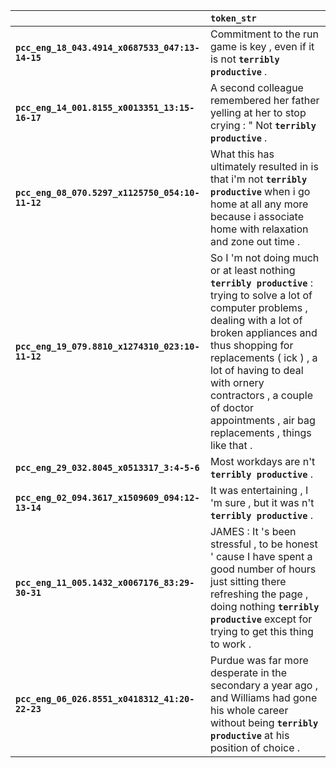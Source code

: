 |                                                 | `token_str`                                                                                                                                                                                                                                                                                                                              |
|:------------------------------------------------|:-----------------------------------------------------------------------------------------------------------------------------------------------------------------------------------------------------------------------------------------------------------------------------------------------------------------------------------------|
| **`pcc_eng_18_043.4914_x0687533_047:13-14-15`** | Commitment to the run game is key , even if it is not __``terribly productive``__ .                                                                                                                                                                                                                                                      |
| **`pcc_eng_14_001.8155_x0013351_13:15-16-17`**  | A second colleague remembered her father yelling at her to stop crying : " Not __``terribly productive``__ .                                                                                                                                                                                                                             |
| **`pcc_eng_08_070.5297_x1125750_054:10-11-12`** | What this has ultimately resulted in is that i'm not __``terribly productive``__ when i go home at all any more because i associate home with relaxation and zone out time .                                                                                                                                                             |
| **`pcc_eng_19_079.8810_x1274310_023:10-11-12`** | So I 'm not doing much or at least nothing __``terribly productive``__ : trying to solve a lot of computer problems , dealing with a lot of broken appliances and thus shopping for replacements ( ick ) , a lot of having to deal with ornery contractors , a couple of doctor appointments , air bag replacements , things like that . |
| **`pcc_eng_29_032.8045_x0513317_3:4-5-6`**      | Most workdays are n't __``terribly productive``__ .                                                                                                                                                                                                                                                                                      |
| **`pcc_eng_02_094.3617_x1509609_094:12-13-14`** | It was entertaining , I 'm sure , but it was n't __``terribly productive``__ .                                                                                                                                                                                                                                                           |
| **`pcc_eng_11_005.1432_x0067176_83:29-30-31`**  | JAMES : It 's been stressful , to be honest ' cause I have spent a good number of hours just sitting there refreshing the page , doing nothing __``terribly productive``__ except for trying to get this thing to work .                                                                                                                 |
| **`pcc_eng_06_026.8551_x0418312_41:20-22-23`**  | Purdue was far more desperate in the secondary a year ago , and Williams had gone his whole career without being __``terribly productive``__ at his position of choice .                                                                                                                                                                 |